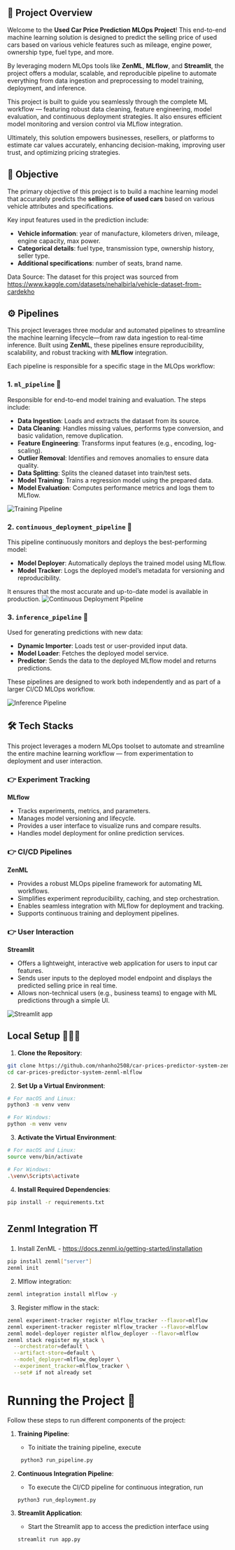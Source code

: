 ## 🏁 Project Overview

Welcome to the **Used Car Price Prediction MLOps Project**! This end-to-end machine learning solution is designed to predict the selling price of used cars based on various vehicle features such as mileage, engine power, ownership type, fuel type, and more.

By leveraging modern MLOps tools like **ZenML**, **MLflow**, and **Streamlit**, the project offers a modular, scalable, and reproducible pipeline to automate everything from data ingestion and preprocessing to model training, deployment, and inference.

This project is built to guide you seamlessly through the complete ML workflow — featuring robust data cleaning, feature engineering, model evaluation, and continuous deployment strategies. It also ensures efficient model monitoring and version control via MLflow integration.

Ultimately, this solution empowers businesses, resellers, or platforms to estimate car values accurately, enhancing decision-making, improving user trust, and optimizing pricing strategies.

## 🎯 Objective

The primary objective of this project is to build a machine learning model that accurately predicts the **selling price of used cars** based on various vehicle attributes and specifications.

Key input features used in the prediction include:

- **Vehicle information**: year of manufacture, kilometers driven, mileage, engine capacity, max power.
- **Categorical details**: fuel type, transmission type, ownership history, seller type.
- **Additional specifications**: number of seats, brand name.

Data Source: The dataset for this project was sourced from https://www.kaggle.com/datasets/nehalbirla/vehicle-dataset-from-cardekho


## ⚙ Pipelines

This project leverages three modular and automated pipelines to streamline the machine learning lifecycle—from raw data ingestion to real-time inference. Built using **ZenML**, these pipelines ensure reproducibility, scalability, and robust tracking with **MLflow** integration.

Each pipeline is responsible for a specific stage in the MLOps workflow:

### 1. `ml_pipeline` 🚂

Responsible for end-to-end model training and evaluation. The steps include:

- **Data Ingestion**: Loads and extracts the dataset from its source.
- **Data Cleaning**: Handles missing values, performs type conversion, and basic validation, remove duplication.
- **Feature Engineering**: Transforms input features (e.g., encoding, log-scaling).
- **Outlier Removal**: Identifies and removes anomalies to ensure data quality.
- **Data Splitting**: Splits the cleaned dataset into train/test sets.
- **Model Training**: Trains a regression model using the prepared data.
- **Model Evaluation**: Computes performance metrics and logs them to MLflow.

![Training Pipeline](assets/ml_pipeline.png)

### 2. `continuous_deployment_pipeline` 🚀

This pipeline continuously monitors and deploys the best-performing model:

- **Model Deployer**: Automatically deploys the trained model using MLflow.
- **Model Tracker**: Logs the deployed model’s metadata for versioning and reproducibility.

It ensures that the most accurate and up-to-date model is available in production.
![Continuous Deployment Pipeline](assets/continuous_deployment_pipeline.png)

### 3. `inference_pipeline` 🧠

Used for generating predictions with new data:

- **Dynamic Importer**: Loads test or user-provided input data.
- **Model Loader**: Fetches the deployed model service.
- **Predictor**: Sends the data to the deployed MLflow model and returns predictions.

These pipelines are designed to work both independently and as part of a larger CI/CD MLOps workflow.

![Inference Pipeline](assets/inference_pipeline.png)

## 🛠️ Tech Stacks

This project leverages a modern MLOps toolset to automate and streamline the entire machine learning workflow — from experimentation to deployment and user interaction.

### 👉 Experiment Tracking

**MLflow**  
- Tracks experiments, metrics, and parameters.  
- Manages model versioning and lifecycle.  
- Provides a user interface to visualize runs and compare results.  
- Handles model deployment for online prediction services.

### 👉 CI/CD Pipelines

**ZenML**  
- Provides a robust MLOps pipeline framework for automating ML workflows.  
- Simplifies experiment reproducibility, caching, and step orchestration.  
- Enables seamless integration with MLflow for deployment and tracking.  
- Supports continuous training and deployment pipelines.

### 👉 User Interaction

**Streamlit**  
- Offers a lightweight, interactive web application for users to input car features.  
- Sends user inputs to the deployed model endpoint and displays the predicted selling price in real time.  
- Allows non-technical users (e.g., business teams) to engage with ML predictions through a simple UI.

![Streamlit app](assets/streamlit_UI.png)
 

## Local Setup 👨🏼‍💻
1. **Clone the Repository**:
```bash
git clone https://github.com/nhanho2508/car-prices-predictor-system-zenml-mlflow.git
cd car-prices-predictor-system-zenml-mlflow
```

2. **Set Up a Virtual Environment**:
```bash
# For macOS and Linux:
python3 -m venv venv

# For Windows:
python -m venv venv
```

3. **Activate the Virtual Environment**:
```bash
# For macOS and Linux:
source venv/bin/activate

# For Windows:
.\venv\Scripts\activate
```

4. **Install Required Dependencies**:
```bash
pip install -r requirements.txt
```

## Zenml Integration ⛩️
1. Install ZenML - https://docs.zenml.io/getting-started/installation 
```bash
pip install zenml["server"]
zenml init   
```

2. Mlflow integration:
```bash
zenml integration install mlflow -y
```

3. Register mlflow in the stack:
```bash   
zenml experiment-tracker register mlflow_tracker --flavor=mlflow
zenml experiment-tracker register mlflow_tracker --flavor=mlflow
zenml model-deployer register mlflow_deployer --flavor=mlflow
zenml stack register my_stack \
  --orchestrator=default \
  --artifact-store=default \
  --model_deployer=mlflow_deployer \
  --experiment_tracker=mlflow_tracker \
  --set# if not already set
```


# Running the Project 🏃

Follow these steps to run different components of the project:

1. **Training Pipeline**: 
   - To initiate the training pipeline, execute 

   ```bash
    python3 run_pipeline.py
    ```
2. **Continuous Integration Pipeline**:
   - To execute the CI/CD pipeline for continuous integration, run

   ```bash
   python3 run_deployment.py
   ```

3. **Streamlit Application**:
   - Start the Streamlit app to access the prediction interface using
   
    ```bash
   streamlit run app.py
   ```  
 